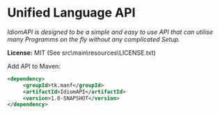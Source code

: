 Unified Language API
=======================================
*IdiomAPI is designed to be a simple and easy to use API that can utilise many Programms on the fly without any complicated Setup.*

**License:** MIT (See src\main\resources\LICENSE.txt)

Add API to Maven:
```xml
<dependency>
     <groupId>tk.manf</groupId>
     <artifactId>IdiomAPI</artifactId>
     <version>1.0-SNAPSHOT</version>
</dependency>
```
